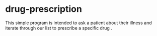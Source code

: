 # drug-prescription
This simple program is intended to ask a patient about their illness and iterate through our list to prescribe  a specific drug .
